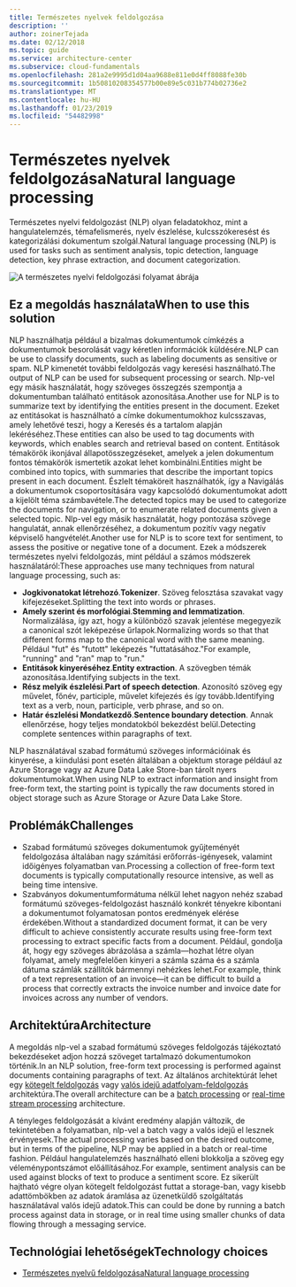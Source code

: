 ```yaml
---
title: Természetes nyelvek feldolgozása
description: ''
author: zoinerTejada
ms.date: 02/12/2018
ms.topic: guide
ms.service: architecture-center
ms.subservice: cloud-fundamentals
ms.openlocfilehash: 281a2e9995d1d04aa9688e811e0d4ff8088fe30b
ms.sourcegitcommit: 1b50810208354577b00e89e5c031b774b02736e2
ms.translationtype: MT
ms.contentlocale: hu-HU
ms.lasthandoff: 01/23/2019
ms.locfileid: "54482998"
---
```

# <a name="natural-language-processing"></a><span data-ttu-id="f75b6-102">Természetes nyelvek feldolgozása</span><span class="sxs-lookup"><span data-stu-id="f75b6-102">Natural language processing</span></span>

<span data-ttu-id="f75b6-103">Természetes nyelvi feldolgozást (NLP) olyan feladatokhoz, mint a hangulatelemzés, témafelismerés, nyelv észlelése, kulcsszókeresést és kategorizálási dokumentum szolgál.</span><span class="sxs-lookup"><span data-stu-id="f75b6-103">Natural language processing (NLP) is used for tasks such as sentiment analysis, topic detection, language detection, key phrase extraction, and document categorization.</span></span>

![A természetes nyelvi feldolgozási folyamat ábrája](./images/nlp-pipeline.png)

## <a name="when-to-use-this-solution"></a><span data-ttu-id="f75b6-105">Ez a megoldás használata</span><span class="sxs-lookup"><span data-stu-id="f75b6-105">When to use this solution</span></span>

<span data-ttu-id="f75b6-106">NLP használhatja például a bizalmas dokumentumok címkézés a dokumentumok besorolását vagy kéretlen információk küldésére.</span><span class="sxs-lookup"><span data-stu-id="f75b6-106">NLP can be use to classify documents, such as labeling documents as sensitive or spam.</span></span> <span data-ttu-id="f75b6-107">NLP kimenetét további feldolgozás vagy keresési használható.</span><span class="sxs-lookup"><span data-stu-id="f75b6-107">The output of NLP can be used for subsequent processing or search.</span></span> <span data-ttu-id="f75b6-108">Nlp-vel egy másik használatát, hogy szöveges összegzés szempontja a dokumentumban található entitások azonosítása.</span><span class="sxs-lookup"><span data-stu-id="f75b6-108">Another use for NLP is to summarize text by identifying the entities present in the document.</span></span> <span data-ttu-id="f75b6-109">Ezeket az entitásokat is használható a címke dokumentumokhoz kulcsszavas, amely lehetővé teszi, hogy a Keresés és a tartalom alapján lekéréséhez.</span><span class="sxs-lookup"><span data-stu-id="f75b6-109">These entities can also be used to tag documents with keywords, which enables search and retrieval based on content.</span></span> <span data-ttu-id="f75b6-110">Entitások témakörök ikonjával állapotösszegzéseket, amelyek a jelen dokumentum fontos témakörök ismertetik azokat lehet kombinálni.</span><span class="sxs-lookup"><span data-stu-id="f75b6-110">Entities might be combined into topics, with summaries that describe the important topics present in each document.</span></span> <span data-ttu-id="f75b6-111">Észlelt témaköreit használhatók, így a Navigálás a dokumentumok csoportosítására vagy kapcsolódó dokumentumokat adott a kijelölt téma számbavétele.</span><span class="sxs-lookup"><span data-stu-id="f75b6-111">The detected topics may be used to categorize the documents for navigation, or to enumerate related documents given a selected topic.</span></span> <span data-ttu-id="f75b6-112">Nlp-vel egy másik használatát, hogy pontozása szövege hangulatát, annak ellenőrzéséhez, a dokumentum pozitív vagy negatív képviselő hangvételét.</span><span class="sxs-lookup"><span data-stu-id="f75b6-112">Another use for NLP is to score text for sentiment, to assess the positive or negative tone of a document.</span></span> <span data-ttu-id="f75b6-113">Ezek a módszerek természetes nyelvi feldolgozás, mint például a számos módszerek használatáról:</span><span class="sxs-lookup"><span data-stu-id="f75b6-113">These approaches use many techniques from natural language processing, such as:</span></span>

- <span data-ttu-id="f75b6-114">**Jogkivonatokat létrehozó**.</span><span class="sxs-lookup"><span data-stu-id="f75b6-114">**Tokenizer**.</span></span> <span data-ttu-id="f75b6-115">Szöveg felosztása szavakat vagy kifejezéseket.</span><span class="sxs-lookup"><span data-stu-id="f75b6-115">Splitting the text into words or phrases.</span></span>
- <span data-ttu-id="f75b6-116">**Amely szerint és morfológiai**.</span><span class="sxs-lookup"><span data-stu-id="f75b6-116">**Stemming and lemmatization**.</span></span> <span data-ttu-id="f75b6-117">Normalizálása, így azt, hogy a különböző szavak jelentése megegyezik a canonical szót leképezése űrlapok.</span><span class="sxs-lookup"><span data-stu-id="f75b6-117">Normalizing words so that that different forms map to the canonical word with the same meaning.</span></span> <span data-ttu-id="f75b6-118">Például "fut" és "futott" leképezés "futtatásához."</span><span class="sxs-lookup"><span data-stu-id="f75b6-118">For example, "running" and "ran" map to "run."</span></span>
- <span data-ttu-id="f75b6-119">**Entitások kinyeréséhez**.</span><span class="sxs-lookup"><span data-stu-id="f75b6-119">**Entity extraction**.</span></span> <span data-ttu-id="f75b6-120">A szövegben témák azonosítása.</span><span class="sxs-lookup"><span data-stu-id="f75b6-120">Identifying subjects in the text.</span></span>
- <span data-ttu-id="f75b6-121">**Rész melyik észlelési**.</span><span class="sxs-lookup"><span data-stu-id="f75b6-121">**Part of speech detection**.</span></span> <span data-ttu-id="f75b6-122">Azonosító szöveg egy művelet, főnév, participle, művelet kifejezés és így tovább.</span><span class="sxs-lookup"><span data-stu-id="f75b6-122">Identifying text as a verb, noun, participle, verb phrase, and so on.</span></span>
- <span data-ttu-id="f75b6-123">**Határ észlelési Mondatkezdő**.</span><span class="sxs-lookup"><span data-stu-id="f75b6-123">**Sentence boundary detection**.</span></span> <span data-ttu-id="f75b6-124">Annak ellenőrzése, hogy teljes mondatokból bekezdést belül.</span><span class="sxs-lookup"><span data-stu-id="f75b6-124">Detecting complete sentences within paragraphs of text.</span></span>

<span data-ttu-id="f75b6-125">NLP használatával szabad formátumú szöveges információinak és kinyerése, a kiindulási pont esetén általában a objektum storage például az Azure Storage vagy az Azure Data Lake Store-ban tárolt nyers dokumentumokat.</span><span class="sxs-lookup"><span data-stu-id="f75b6-125">When using NLP to extract information and insight from free-form text, the starting point is typically the raw documents stored in object storage such as Azure Storage or Azure Data Lake Store.</span></span>

## <a name="challenges"></a><span data-ttu-id="f75b6-126">Problémák</span><span class="sxs-lookup"><span data-stu-id="f75b6-126">Challenges</span></span>

- <span data-ttu-id="f75b6-127">Szabad formátumú szöveges dokumentumok gyűjteményét feldolgozása általában nagy számítási erőforrás-igényesek, valamint időigényes folyamatban van.</span><span class="sxs-lookup"><span data-stu-id="f75b6-127">Processing a collection of free-form text documents is typically computationally resource intensive, as well as being time intensive.</span></span>
- <span data-ttu-id="f75b6-128">Szabványos dokumentumformátuma nélkül lehet nagyon nehéz szabad formátumú szöveges-feldolgozást használó konkrét tényekre kibontani a dokumentumot folyamatosan pontos eredmények elérése érdekében.</span><span class="sxs-lookup"><span data-stu-id="f75b6-128">Without a standardized document format, it can be very difficult to achieve consistently accurate results using free-form text processing to extract specific facts from a document.</span></span> <span data-ttu-id="f75b6-129">Például, gondolja át, hogy egy szöveges ábrázolása a számla&mdash;hozhat létre olyan folyamat, amely megfelelően kinyeri a számla száma és a számla dátuma számlák szállítók bármennyi nehézkes lehet.</span><span class="sxs-lookup"><span data-stu-id="f75b6-129">For example, think of a text representation of an invoice&mdash;it can be difficult to build a process that correctly extracts the invoice number and invoice date for invoices across any number of vendors.</span></span>

## <a name="architecture"></a><span data-ttu-id="f75b6-130">Architektúra</span><span class="sxs-lookup"><span data-stu-id="f75b6-130">Architecture</span></span>

<span data-ttu-id="f75b6-131">A megoldás nlp-vel a szabad formátumú szöveges feldolgozás tájékoztató bekezdéseket adjon hozzá szöveget tartalmazó dokumentumokon történik.</span><span class="sxs-lookup"><span data-stu-id="f75b6-131">In an NLP solution, free-form text processing is performed against documents containing paragraphs of text.</span></span> <span data-ttu-id="f75b6-132">Az általános architektúrát lehet egy [kötegelt feldolgozás](../big-data/batch-processing.md) vagy [valós idejű adatfolyam-feldolgozás](../big-data/real-time-processing.md) architektúra.</span><span class="sxs-lookup"><span data-stu-id="f75b6-132">The overall architecture can be a [batch processing](../big-data/batch-processing.md) or [real-time stream processing](../big-data/real-time-processing.md) architecture.</span></span>

<span data-ttu-id="f75b6-133">A tényleges feldolgozását a kívánt eredmény alapján változik, de tekintetében a folyamatban, nlp-vel a batch vagy a valós idejű el lesznek érvényesek.</span><span class="sxs-lookup"><span data-stu-id="f75b6-133">The actual processing varies based on the desired outcome, but in terms of the pipeline, NLP may be applied in a batch or real-time fashion.</span></span> <span data-ttu-id="f75b6-134">Például hangulatelemzés használható elleni blokkolja a szöveg egy véleménypontszámot előállításához.</span><span class="sxs-lookup"><span data-stu-id="f75b6-134">For example, sentiment analysis can be used against blocks of text to produce a sentiment score.</span></span> <span data-ttu-id="f75b6-135">Ez sikerült hajtható végre olyan kötegelt feldolgozást futtat a storage-ban, vagy kisebb adattömbökben az adatok áramlása az üzenetküldő szolgáltatás használatával valós idejű adatok.</span><span class="sxs-lookup"><span data-stu-id="f75b6-135">This can could be done by running a batch process against data in storage, or in real time using smaller chunks of data flowing through a messaging service.</span></span>

## <a name="technology-choices"></a><span data-ttu-id="f75b6-136">Technológiai lehetőségek</span><span class="sxs-lookup"><span data-stu-id="f75b6-136">Technology choices</span></span>

- [<span data-ttu-id="f75b6-137">Természetes nyelvű feldolgozása</span><span class="sxs-lookup"><span data-stu-id="f75b6-137">Natural language processing</span></span>](../technology-choices/natural-language-processing.md)
